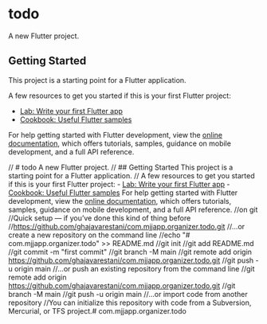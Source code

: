 # todo

A new Flutter project.

## Getting Started

This project is a starting point for a Flutter application.

A few resources to get you started if this is your first Flutter project:

- [Lab: Write your first Flutter app](https://docs.flutter.dev/get-started/codelab)
- [Cookbook: Useful Flutter samples](https://docs.flutter.dev/cookbook)

For help getting started with Flutter development, view the
[online documentation](https://docs.flutter.dev/), which offers tutorials,
samples, guidance on mobile development, and a full API reference.

// # todo A new Flutter project. 
// ## Getting Started This project is a starting point for a Flutter application. 
// A few resources to get you started if this is your first Flutter project: - [Lab: Write your first Flutter app](https://docs.flutter.dev/get-started/codelab) - [Cookbook: Useful Flutter samples](https://docs.flutter.dev/cookbook) For help getting started with Flutter development, view the [online documentation](https://docs.flutter.dev/), which offers tutorials, samples, guidance on mobile development, and a full API reference. //on git //Quick setup — if you’ve done this kind of thing before //https://github.com/ghajavarestani/com.mjjapp.organizer.todo.git //…or create a new repository on the command line //echo "# com.mjjapp.organizer.todo" >> README.md //git init //git add README.md //git commit -m "first commit" //git branch -M main //git remote add origin https://github.com/ghajavarestani/com.mjjapp.organizer.todo.git //git push -u origin main //…or push an existing repository from the command line //git remote add origin https://github.com/ghajavarestani/com.mjjapp.organizer.todo.git //git branch -M main //git push -u origin main //…or import code from another repository //You can initialize this repository with code from a Subversion, Mercurial, or TFS project.# com.mjjapp.organizer.todo